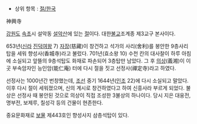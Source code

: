   * 상위 항목 : [절/한국](%EC%A0%88/%ED%95%9C%EA%B5%AD.md)  

神興寺

[강원도](%EA%B0%95%EC%9B%90%EB%8F%84.md) [속초](%EC%86%8D%EC%B4%88.md)시 설악동
[설악산](%EC%84%A4%EC%95%85%EC%82%B0.md)에 있는 [절](%EC%A0%88.md)이다.
대한[불교](%EB%B6%88%EA%B5%90.md)조계종 제3교구 본사이다.  

653년([신라](%EC%8B%A0%EB%9D%BC.md)
[진덕여왕](%EC%A7%84%EB%8D%95%EC%97%AC%EC%99%95.md) 7)
[자장](%EC%9E%90%EC%9E%A5.md)(慈藏)이 창건하고 석가의 사리(舍利)를 봉안한 9층사리탑을 세워 향성사(香城寺)라고
불렀다. 701년(효소왕 10) 수천 칸의 대사찰이 하루 아침에 소실되고 앞뜰의 9층석탑도 화재로 파손되어 3층탑만 남았다. 그 후
[의상](%EC%9D%98%EC%83%81.md)(義湘)이 이곳 부속암자인 능인암(能仁庵) 터에 다시 절을 짓고 선정사(禪定寺)라고
하였다.

선정사는 1000년간 번창했는데, [조선](%EC%A1%B0%EC%84%A0.md) 중기
1644년([인조](%EC%9D%B8%EC%A1%B0.md) 22)에 다시 소실되고 말았다. 이후 다시 절이 세워졌으며, 신의 계시로
창건하였다고 하여 신흥사라 부르게 되었다. 불상은 선정사 때 봉안된 것으로 의상이 직접 조성한 3불상의 하나이다. 당시 지은 대웅전,
명부전, 보제루, 칠성각 등의 건물이 현존한다.

중요문화재로 [보물](%EB%B3%B4%EB%AC%BC.md) 제443호인 향성사지 삼층석탑이 있다.

